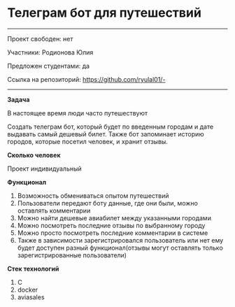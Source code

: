 # Телеграм бот для путешествий

---

Проект свободен: нет

Участники: Родионова Юлия

Предложен студентами: да

Ссылка на репозиторий: https://github.com/ryulal01/-

---

**Задача**

В настоящее время люди часто путешествуют

Создать телеграм бот, который будет по введенным городам и дате выдавать самый дешевый билет. Также бот запоминает историю городов, которые посетил человек, и хранит отзывы.

**Сколько человек**

Проект индивидуальный

**Функционал**

1. Возможность обмениваться опытом путешествий
2. Пользователи передают боту данные, где они были, можно оставлять комментарии
3. Можно найти дешевые авиабилет между указанными городами
4. Можно посмотреть последние отзывы по выбранному городу
5. Можно просто посмотреть последние комментарии в системе
6. Также в зависимости зарегистрировался пользователь или нет ему будет доступен разный функционал(отзывы могут оставлять только зарегистрированные пользователи)

**Стек технологий**
1. C
2. docker
3. aviasales
